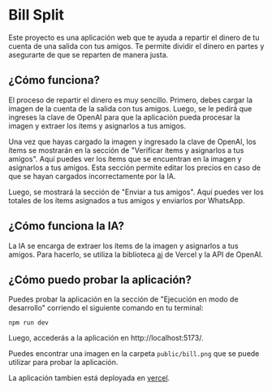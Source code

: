 # Bill Split

Este proyecto es una aplicación web que te ayuda a repartir el dinero de tu cuenta de una salida con tus amigos. Te permite dividir el dinero en partes y asegurarte de que se reparten de manera justa.

## ¿Cómo funciona?

El proceso de repartir el dinero es muy sencillo. Primero, debes cargar la imagen de la cuenta de la salida con tus amigos. Luego, se le pedirá que ingreses la clave de OpenAI para que la aplicación pueda procesar la imagen y extraer los ítems y asignarlos a tus amigos.

Una vez que hayas cargado la imagen y ingresado la clave de OpenAI, los ítems se mostrarán en la sección de "Verificar ítems y asignarlos a tus amigos". Aquí puedes ver los ítems que se encuentran en la imagen y asignarlos a tus amigos. Esta sección permite editar los precios en caso de que se hayan cargados incorrectamente por la IA.

Luego, se mostrará la sección de "Enviar a tus amigos". Aquí puedes ver los totales de los ítems asignados a tus amigos y enviarlos por WhatsApp.

## ¿Cómo funciona la IA?

La IA se encarga de extraer los ítems de la imagen y asignarlos a tus amigos. Para hacerlo, se utiliza la biblioteca [ai](https://github.com/vercel/ai) de Vercel y la API de OpenAI.

## ¿Cómo puedo probar la aplicación?

Puedes probar la aplicación en la sección de "Ejecución en modo de desarrollo" corriendo el siguiente comando en tu terminal:

```
npm run dev
```

Luego, accederás a la aplicación en http://localhost:5173/.

Puedes encontrar una imagen en la carpeta `public/bill.png` que se puede utilizar para probar la aplicación.

La aplicación tambien está deployada en [vercel](https://bill-split-red.vercel.app/).